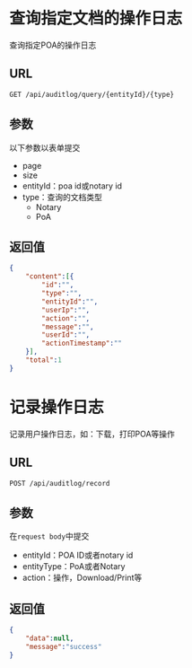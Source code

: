 # 查询指定文档的操作日志

查询指定POA的操作日志

## URL

```http
GET /api/auditlog/query/{entityId}/{type}
```

## 参数

以下参数以表单提交

- page
- size
- entityId：poa id或notary id
- type：查询的文档类型
  - Notary
  - PoA

## 返回值

```json
{
    "content":[{
        "id":"",
        "type":"",
        "entityId":"",
        "userIp":"",
        "action":"",
        "message":"",
        "userId":"",
        "actionTimestamp":""
    }],
    "total":1
}
```

# 记录操作日志

记录用户操作日志，如：下载，打印POA等操作

## URL

```http
POST /api/auditlog/record
```

## 参数

在`request body`中提交

- entityId：POA ID或者notary id
- entityType：PoA或者Notary
- action：操作，Download/Print等

## 返回值

```json
{
    "data":null,
    "message":"success"
}
```

